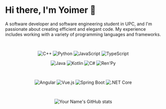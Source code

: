 # Hi there, I'm Yoimer 👋

A software developer and software engineering student in UPC, and I'm passionate about creating efficient and elegant code. My experience includes working with a variety of programming languages and frameworks.

<br />
<p align="center">
  <img src="https://img.shields.io/badge/-C++-00599C?style=for-the-badge&logo=cplusplus&logoColor=white" alt="C++">
  <img src="https://img.shields.io/badge/-Python-3776AB?style=for-the-badge&logo=python&logoColor=white" alt="Python">
  <img src="https://img.shields.io/badge/-JavaScript-F7DF1E?style=for-the-badge&logo=javascript&logoColor=black" alt="JavaScript">
  <img src="https://img.shields.io/badge/-TypeScript-007ACC?style=for-the-badge&logo=typescript&logoColor=white" alt="TypeScript">
</p>

<p align="center">
  <img src="https://img.shields.io/badge/-Java-007396?style=for-the-badge&logo=java&logoColor=white" alt="Java">
  <img src="https://img.shields.io/badge/-Kotlin-0095D5?style=for-the-badge&logo=kotlin&logoColor=white" alt="Kotlin">
  <img src="https://img.shields.io/badge/-C%23-239120?style=for-the-badge&logo=c-sharp&logoColor=white" alt="C#">
  <img src="https://img.shields.io/badge/-Ren'Py-FF7F7F?style=for-the-badge&logo=renpy&logoColor=white" alt="Ren'Py">
</p>
<br />
<p align="center">
  <img src="https://img.shields.io/badge/-Angular-DD0031?style=for-the-badge&logo=angular&logoColor=white" alt="Angular">
  <img src="https://img.shields.io/badge/-Vue.js-4FC08D?style=for-the-badge&logo=vue-dot-js&logoColor=white" alt="Vue.js">
  <img src="https://img.shields.io/badge/-Spring_Boot-6DB33F?style=for-the-badge&logo=spring-boot&logoColor=white" alt="Spring Boot">
  <img src="https://img.shields.io/badge/-.NET_Core-512BD4?style=for-the-badge&logo=dotnet&logoColor=white" alt=".NET Core">
</p>


<br />
<p align="center">
  <img src="https://github-readme-stats.vercel.app/api?username=Yoimer-Davila&show_icons=true&theme=radical" alt="Your Name's GitHub stats">
</p>
